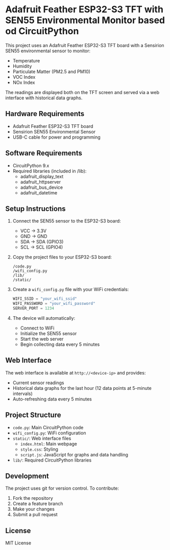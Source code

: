 # Adafruit Feather ESP32-S3 TFT with SEN55 Environmental Monitor based od CircuitPython

This project uses an Adafruit Feather ESP32-S3 TFT board with a Sensirion SEN55 environmental sensor to monitor:
- Temperature
- Humidity
- Particulate Matter (PM2.5 and PM10)
- VOC Index
- NOx Index

The readings are displayed both on the TFT screen and served via a web interface with historical data graphs.

## Hardware Requirements

- Adafruit Feather ESP32-S3 TFT board
- Sensirion SEN55 Environmental Sensor
- USB-C cable for power and programming

## Software Requirements

- CircuitPython 9.x
- Required libraries (included in /lib):
  - adafruit_display_text
  - adafruit_httpserver
  - adafruit_bus_device
  - adafruit_datetime

## Setup Instructions

1. Connect the SEN55 sensor to the ESP32-S3 board:
   - VCC → 3.3V
   - GND → GND
   - SDA → SDA (GPIO3)
   - SCL → SCL (GPIO4)

2. Copy the project files to your ESP32-S3 board:
   ```
   /code.py
   /wifi_config.py
   /lib/
   /static/
   ```

3. Create a `wifi_config.py` file with your WiFi credentials:
   ```python
   WIFI_SSID = "your_wifi_ssid"
   WIFI_PASSWORD = "your_wifi_password"
   SERVER_PORT = 1234
   ```

4. The device will automatically:
   - Connect to WiFi
   - Initialize the SEN55 sensor
   - Start the web server
   - Begin collecting data every 5 minutes

## Web Interface

The web interface is available at `http://<device-ip>` and provides:
- Current sensor readings
- Historical data graphs for the last hour (12 data points at 5-minute intervals)
- Auto-refreshing data every 5 minutes

## Project Structure

- `code.py`: Main CircuitPython code
- `wifi_config.py`: WiFi configuration
- `static/`: Web interface files
  - `index.html`: Main webpage
  - `style.css`: Styling
  - `script.js`: JavaScript for graphs and data handling
- `lib/`: Required CircuitPython libraries

## Development

The project uses git for version control. To contribute:

1. Fork the repository
2. Create a feature branch
3. Make your changes
4. Submit a pull request

## License

MIT License

